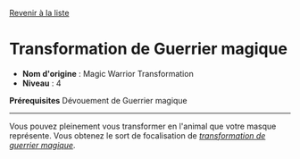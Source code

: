 [Revenir à la liste](..)

# Transformation de Guerrier magique

 * **Nom d'origine** : Magic Warrior Transformation
 * **Niveau** : 4


<p><span id="ctl00_MainContent_DetailedOutput"><strong>Prérequisites</strong> Dévouement de Guerrier magique<br></span></p>
<hr>
<p>Vous pouvez pleinement vous transformer en l'animal que votre masque représente. Vous obtenez le sort de focalisation de <a href="https://2e.aonprd.com/Spells.aspx?ID=548"><em>transformation de guerrier magique</em></a>.&nbsp;</p>